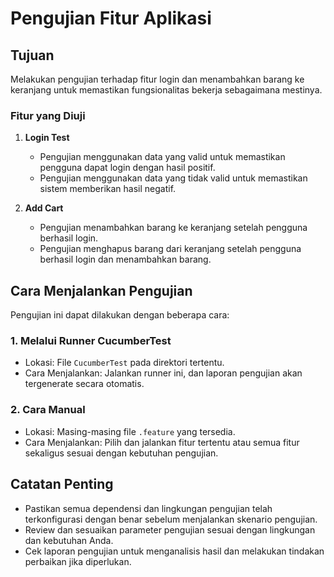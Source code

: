 # Pengujian Fitur Aplikasi

## Tujuan
Melakukan pengujian terhadap fitur login dan menambahkan barang ke keranjang untuk memastikan fungsionalitas bekerja sebagaimana mestinya.

### Fitur yang Diuji
1. **Login Test**
    - Pengujian menggunakan data yang valid untuk memastikan pengguna dapat login dengan hasil positif.
    - Pengujian menggunakan data yang tidak valid untuk memastikan sistem memberikan hasil negatif.

2. **Add Cart**
    - Pengujian menambahkan barang ke keranjang setelah pengguna berhasil login.
    - Pengujian menghapus barang dari keranjang setelah pengguna berhasil login dan menambahkan barang.

## Cara Menjalankan Pengujian

Pengujian ini dapat dilakukan dengan beberapa cara:

### 1. Melalui Runner CucumberTest
- Lokasi: File `CucumberTest` pada direktori tertentu.
- Cara Menjalankan: Jalankan runner ini, dan laporan pengujian akan tergenerate secara otomatis.

### 2. Cara Manual
- Lokasi: Masing-masing file `.feature` yang tersedia.
- Cara Menjalankan: Pilih dan jalankan fitur tertentu atau semua fitur sekaligus sesuai dengan kebutuhan pengujian.

## Catatan Penting
- Pastikan semua dependensi dan lingkungan pengujian telah terkonfigurasi dengan benar sebelum menjalankan skenario pengujian.
- Review dan sesuaikan parameter pengujian sesuai dengan lingkungan dan kebutuhan Anda.
- Cek laporan pengujian untuk menganalisis hasil dan melakukan tindakan perbaikan jika diperlukan.

